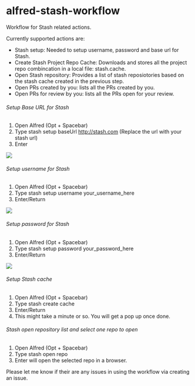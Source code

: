 # alfred-stash-workflow
Workflow for Stash related actions.

Currently supported actions are:
* Stash setup: Needed to setup username, password and base url for Stash.
* Create Stash Project Repo Cache: Downloads and stores all the project repo combincation in a local file: stash.cache.
* Open Stash repository: Provides a list of stash reposiotories based on the stash cache created in the previous step.
* Open PRs created by you: lists all the PRs created by you.
* Open PRs for review by you: lists all the PRs open for your review.

###### Setup Base URL for Stash

1. Open Alfred (Opt + Spacebar)
2. Type stash setup baseUrl http://stash.com (Replace the url with your stash url)
3. Enter

![](http://i.giphy.com/BF3yKwKlT7DdC.gif)

###### Setup username for Stash

1. Open Alfred (Opt + Spacebar)
2. Type stash setup username your_username_here
3. Enter/Return

![](http://i.giphy.com/6R0dWmehY5hfy.gif)

###### Setup password for Stash

1. Open Alfred (Opt + Spacebar)
2. Type stash setup password your_password_here
3. Enter/Return

![](http://i.giphy.com/108ciS2VAZlT56.gif)

###### Setup Stash cache

1. Open Alfred (Opt + Spacebar)
2. Type stash create cache 
3. Enter/Return
4. This might take a minute or so. You will get a pop up once done.

###### Stash open repository list and select one repo to open

1. Open Alfred (Opt + Spacebar)
2. Type stash open repo 
3. Enter will open the selected repo in a browser.

Please let me know if their are any issues in using the workflow via creating an issue.
